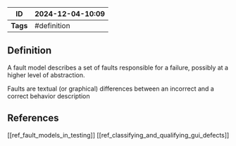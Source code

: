 | ID       | 2024-12-04-10:09 |
| -------- | ---------------- |
| **Tags** | #definition      |
## Definition

A fault model describes a set of faults responsible for a failure, possibly at a higher level of
abstraction.

Faults are textual (or graphical) differences between an incorrect and a correct behavior description
## References

[[ref_fault_models_in_testing]]
[[ref_classifying_and_qualifying_gui_defects]]